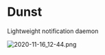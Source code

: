 # Dunst

Lightweight notification daemon

![2020-11-16_12-44.png](../../screenshots/2020-11-16_13-06_1.png)